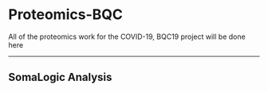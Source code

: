 # Proteomics-BQC
All of the proteomics work for the COVID-19, BQC19 project will be done here

--------------------------------------------------
SomaLogic Analysis
--------------------------------------------------

